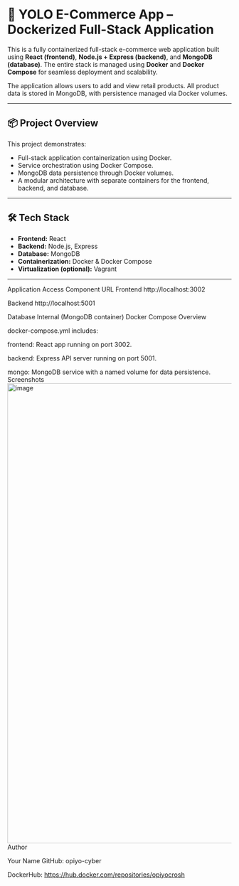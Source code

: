# 🐳 YOLO E-Commerce App – Dockerized Full-Stack Application

This is a fully containerized full-stack e-commerce web application built using **React (frontend)**, **Node.js + Express (backend)**, and **MongoDB (database)**. The entire stack is managed using **Docker** and **Docker Compose** for seamless deployment and scalability.

The application allows users to add and view retail products. All product data is stored in MongoDB, with persistence managed via Docker volumes.

---

## 📦 Project Overview

This project demonstrates:

- Full-stack application containerization using Docker.
- Service orchestration using Docker Compose.
- MongoDB data persistence through Docker volumes.
- A modular architecture with separate containers for the frontend, backend, and database.

---

## 🛠 Tech Stack

- **Frontend:** React
- **Backend:** Node.js, Express
- **Database:** MongoDB
- **Containerization:** Docker & Docker Compose
- **Virtualization (optional):** Vagrant

---

Application Access
Component	URL
Frontend	http://localhost:3002

Backend	http://localhost:5001

Database	Internal (MongoDB container)
Docker Compose Overview

docker-compose.yml includes:

frontend: React app running on port 3002.

backend: Express API server running on port 5001.

mongo: MongoDB service with a named volume for data persistence.
Screenshots
<img width="1800" height="1035" alt="image" src="https://github.com/user-attachments/assets/f0aa5de1-3cbf-4071-b945-d3ec3ecb7c38" />
Author

Your Name
GitHub: opiyo-cyber

DockerHub: https://hub.docker.com/repositories/opiyocrosh
